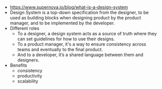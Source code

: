 - https://www.supernova.io/blog/what-is-a-design-system
- Design System is a top-down specification from the designer, to be used as building blocks when designing product by the product manager, and to be implemented by the developer.
- Different roles
	- To a designer, a design system acts as a source of truth where they can set guidelines for how to use their designs.
	- To a product manager, it's a way to ensure consistency across teams and eventually to the final product.
	- And to a developer, it’s a shared language between them and designers.
- Benefits
	- consistency
	- productivity
	- scalability